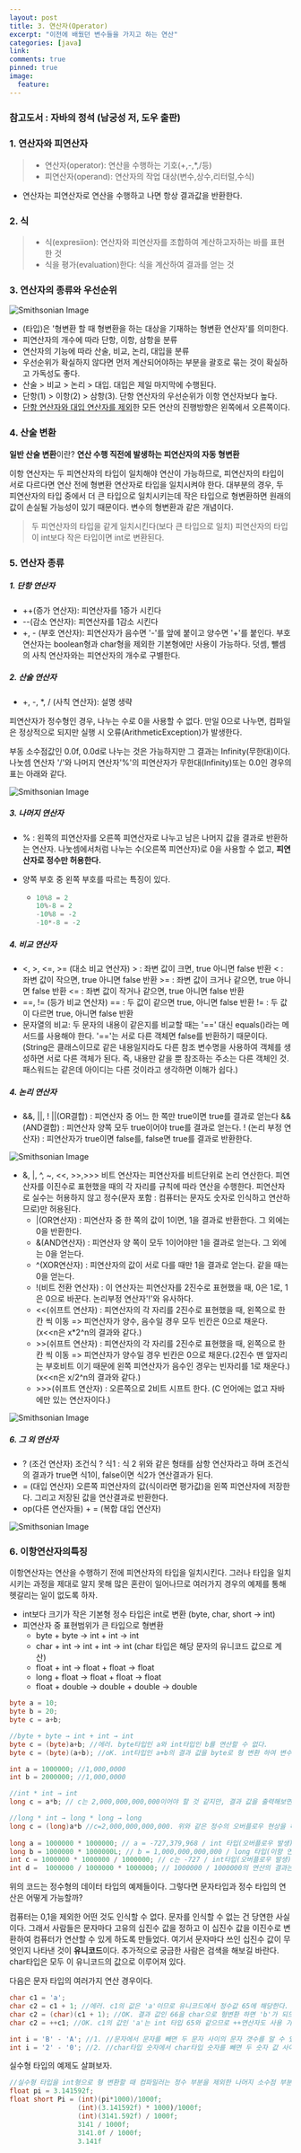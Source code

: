 ```yaml
---
layout: post
title: 3. 연산자(Operator)
excerpt: "이전에 배웠던 변수들을 가지고 하는 연산"
categories: [java]
link:
comments: true
pinned: true
image:
  feature:
---
```




### 참고도서 : 자바의 정석 (남궁성 저, 도우 출판)



### 1. 연산자와 피연산자

>* 연산자(operator): 연산을 수행하는 기호(+,-,*,/등)
>* 피연산자(operand): 연산자의 작업 대상(변수,상수,리터럴,수식)
* 연산자는 피연산자로 연산을 수행하고 나면 항상 결과값을 반환한다.

### 2. 식

>* 식(expresiion): 연산자와 피연산자를 조합하여 계산하고자하는 바를 표현한 것
>* 식을 평가(evaluation)한다: 식을 계산하여 결과를 얻는 것

### 3. 연산자의 종류와 우선순위

![Smithsonian Image](https://cfile239.uf.daum.net/image/1525EA4C5021BEDE196B3B)<br />
* (타입)은 '형변환 할 때 형변환을 하는 대상을 기재하는 형변환 연산자'를 의미한다.
* 피연산자의 개수에 따라 단항, 이항, 삼항을 분류
* 연산자의 기능에 따라 산술, 비교, 논리, 대입을 분류
* 우선순위가 확실하지 않다면 먼저 계산되어야하는 부분을 괄호로 묶는 것이 확실하고 가독성도 좋다.
* 산술 > 비교 > 논리 > 대입. 대입은 제일 마지막에 수행된다.
* 단항(1) > 이항(2) > 삼항(3). 단항 연산자의 우선순위가 이항 연산자보다 높다.
* <u>단항 연산자와 대입 연산자를 제외</u>한 모든 연산의 진행방향은 왼쪽에서 오른쪽이다.

### 4. 산술 변환

**일반 산술 변환**이란? **연산 수행 직전에 발생하는 피연산자의 자동 형변환**

이항 연산자는 두 피연산자의 타입이 일치해야 연산이 가능하므로, 피연산자의 타입이 서로 다르다면 연산 전에 형변환 연산자로 타입을 일치시켜야 한다. 대부분의 경우, 두 피연산자의 타입 중에서 더 큰 타입으로 일치시키는데 작은 타입으로 형변환하면 원래의 값이 손실될 가능성이 있기 때문이다. 변수의 형변환과 같은 개념이다.

>두 피연산자의 타입을 같게 일치시킨다(보다 큰 타입으로 일치)
>피연산자의 타입이 int보다 작은 타입이면 int로 변환된다.

### 5. 연산자 종류

##### 1. 단항 연산자

  * ++(증가 연산자): 피연산자를 1증가 시킨다
  * --(감소 연산자): 피연산자를 1감소 시킨다
  * +, - (부호 연산자): 피연산자가 음수면 '-'를 앞에 붙이고 양수면 '+'를 붙인다. 부호 연산자는 boolean형과 char형을 제외한 기본형에만 사용이 가능하다. 덧셈, 뺄셈의 사칙 연산자와는 피연산자의 개수로 구별한다.

##### 2. 산술 연산자

  * +, -, *, / (사칙 연산자): 설명 생략

피연산자가 정수형인 경우, 나누는 수로 0을 사용할 수 없다. 만일 0으로 나누면, 컴파일은 정상적으로 되지만 실행 시 오류(ArithmeticException)가 발생한다.

부동 소수점값인 0.0f, 0.0d로 나누는 것은 가능하지만 그 결과는 Infinity(무한대)이다. 나눗셈 연산자 '/'와 나머지 연산자'%'의 피연산자가 무한대(Infinity)또는 0.0인 경우의 표는 아래와 같다.

![Smithsonian Image](https://i0.wp.com/www.javachobo.com/images/p3_6.gif)<br />

##### 3. 나머지 연산자

  * % : 왼쪽의 피연산자를 오른쪽 피연산자로 나누고 남은 나머지 값을 결과로 반환하는 연산자. 나눗셈에서처럼 나누는 수(오른쪽 피연산자)로 0을 사용할 수 없고, **피연산자로 정수만 허용한다.**

  * 양쪽 부호 중 왼쪽 부호를 따르는 특징이 있다.

      * ~~~java
        10%8 = 2
        10%-8 = 2
        -10%8 = -2
        -10*-8 = -2
        ~~~

##### 4. 비교 연산자

  * <, >, <=, >= (대소 비교 연산자)
      \> : 좌변 값이 크면, true 아니면 false 반환
      < : 좌변 값이 작으면, true 아니면 false 반환
      \>= : 좌변 값이 크거나 같으면, true 아니면 false 반환
      <= : 좌변 값이 작거나 같으면, true 아니면 false 반환
  * ==, != (등가 비교 연산자)
      == : 두 값이 같으면 true, 아니면 false 반환
      != : 두 값이 다르면 true, 아니면 false 반환
  * 문자열의 비교: 두 문자의 내용이 같은지를 비교할 때는 '==' 대신 equals()라는 메서드를 사용해야 한다. '=='는 서로 다른 객체면 false를 반환하기 때문이다. (String은 클래스이므로 같은 내용일지라도 다른 참조 변수명을 사용하여 객체를 생성하면 서로 다른 객체가 된다. 즉, 내용만 같을 뿐 참조하는 주소는 다른 객체인 것. 패스워드는 같은데 아이디는 다른 것이라고 생각하면 이해가 쉽다.)

##### 4. 논리 연산자

  * &&, ||, !
    ||(OR결합) : 피연산자 중 어느 한 쪽만 true이면 true를 결과로 얻는다
    &&(AND결합) : 피연산자 양쪽 모두 true이어야 true를 결과로 얻는다.
    ! (논리 부정 연산자) : 피연산자가 true이면 false를, false면 true를 결과로 반환한다.

![Smithsonian Image](https://cfile4.uf.tistory.com/image/2725BB4256A8F7F4359EEA)<br />

  * &, |, ^, ~, <<, >>,>>>
    비트 연산자는 피연산자를 비트단위로 논리 연산한다. 피연산자를 이진수로 표현했을 때의 각 자리를 규칙에 따라 연산을 수행한다. 피연산자로 실수는 허용하지 않고 정수(문자 포함 : 컴퓨터는 문자도 숫자로 인식하고 연산하므로)만 허용된다.
    * |(OR연산자) : 피연산자 중 한 쪽의 값이 1이면, 1을 결과로 반환한다. 그 외에는 0을 반환한다.
    * &(AND연산자) : 피연산자 양 쪽이 모두 1이어야만 1을 결과로 얻는다. 그 외에는 0을 얻는다.
    * ^(XOR연산자) : 피연산자의 값이 서로 다를 때만 1을 결과로 얻는다. 같을 때는 0을 얻는다.
    * !(비트 전환 연산자) : 이 연산자는 피연산자를 2진수로 표현했을 때, 0은 1로, 1은 0으로 바꾼다. 논리부정 연산자'!'와 유사하다.
    * <<(쉬프트 연산자) : 피연산자의 각 자리를 2진수로 표현했을 때, 왼쪽으로 한칸 씩 이동 => 피연산자가 양수, 음수일 경우 모두 빈칸은 0으로 채운다. (x<<n은 x*2^n의 결과와 같다.)
    * \>>(쉬프트 연산자) : 피연산자의 각 자리를 2진수로 표현했을 때, 왼쪽으로 한칸 씩 이동 => 피연산자가 양수일 경우 빈칸은 0으로 채운다.(2진수 맨 앞자리는 부호비트 이기 때문에 왼쪽 피연산자가 음수인 경우는 빈자리를 1로 채운다.) (x<<n은 x/2^n의 결과와 같다.)
    * \>\>\>(쉬프트 연산자) : 오른쪽으로 2비트 시프트 한다. (C 언어에는 없고 자바에만 있는 연산자이다.)

![Smithsonian Image](https://cfile10.uf.tistory.com/image/183EDD365090D094156F3C)<br />

##### 6. 그 외 연산자

  * ? (조건 연산자)
    조건식 ? 식1 : 식 2
    위와 같은 형태를 삼항 연산자라고 하며 조건식의 결과가 true면 식1이, false이면 식2가 연산결과가 된다.
  * = (대입 연산자)
    오른쪽 피연산자의 값(식이라면 평가값)을 왼쪽 피연산자에 저장한다. 그리고 저장된 값을 연산결과로 반환한다.
  * op(다른 연산자들) + = (복합 대입 연산자)

![Smithsonian Image](https://cfile209.uf.daum.net/image/2353EF435430FAD7080B44)

### 6. 이항연산자의특징

이항연산자는 연산을 수행하기 전에 피연산자의 타입을 일치시킨다. 그러나 타입을 일치시키는 과정을 제대로 알지 못해 많은 혼란이 일어나므로 여러가지 경우의 예제를 통해 헷갈리는 일이 없도록 하자.

* int보다 크기가 작은 기본형 정수 타입은 int로 변환 (byte, char, short → int)
* 피연산자 중 표현범위가 큰 타입으로 형변환
  * byte + byte → int + int → int
  * char + int → int + int → int  (char 타입은 해당 문자의 유니코드 값으로 계산)
  * float + int → float + float → float
  * long + float → float + float → float
  * float + double → double + double → double

~~~java
byte a = 10;
byte b = 20;
byte c = a+b;

//byte + byte → int + int → int
byte c = (byte)a+b; //에러. byte타입인 a와 int타입인 b를 연산할 수 없다.
byte c = (byte)(a+b); //oK. int타입인 a+b의 결과 값을 byte로 형 변환 하여 변수 c에 저장

int a = 1000000; //1,000,0000
int b = 2000000; //1,000,0000

//int * int → int
long c = a*b; // c는 2,000,000,000,000이어야 할 것 같지만, 결과 값을 출력해보면 -1454759936이 나온다. a*b의 결과 값이 int타입이 나타낼 수 있는 값의 범위를 넘었으므로 정수의 오버플로우 현상이 일어난 것이다. 대부분의 컴파일러는 오버플로우를 무시하기 때문에 조심해야할 부분이다. 자칫 잘못하면 코드 내에서 문제를 일으킬 수 있다. 궁금한 분은 직접 찾아보길 권한다.

//long * int → long * long → long
long c = (long)a*b //c=2,000,000,000,000. 위와 같은 정수의 오버플로우 현상을 해결하는 방법은 a와 b중 하나를 long으로 형변환 시키는 것이다. 이항 연산자는 피연산자 중 표현범위가 큰 타입으로 자동 형변환 하므로 a가 long 타입이면 int타입인 b는 long타입으로 자동 형변환 되어 연산되고, 결과 값도 long이 된다. 따라서 2,000,000,000,000이라는 큰 숫자를 다룰 수 있다.
 
long a = 1000000 * 1000000; // a = -727,379,968 / int 타입(오버플로우 발생)
long b = 1000000 * 1000000L; // b = 1,000,000,000,000 / long 타입(이항 연산자의 특징으로 인하여 모든 피연산자가 long으로 형변환 되고 결과 값도 long 타입이 된다.)
int c = 1000000 * 1000000 / 1000000; // c는 -727 / int타입(오버플로우 발생) 이항연산자의 연산 방향은 왼쪽→오른쪽 이므로 1000000 * 1000000 연산하면, int타입이 다룰 수 없는 큰 값의 결과가 나옴에 따라 오버플로우가 발생한다. 따라서 다시 1000000으로 나눈다고 하더라도 정상적인 값이 나오지 않는다.
int d =  1000000 / 1000000 * 1000000; // 1000000 / 1000000의 연산의 결과는 1이므로 1000000을 곱해도 int 타입의 범위를 넘어서지 않는다. 따라서 정상적으로 1000000이 결과 값으로 반환된다.
~~~



위의 코드는 정수형의 데이터 타입의 예제들이다. 그렇다면 문자타입과 정수 타입의 연산은 어떻게 가능할까?

컴퓨터는 0,1을 제외한 어떤 것도 인식할 수 없다. 문자를 인식할 수 없는 건 당연한 사실이다. 그래서 사람들은 문자마다 고유의 십진수 값을 정하고 이 십진수 값을 이진수로 변환하여 컴퓨터가 연산할 수 있게 하도록 만들었다. 여기서 문자마다 쓰인 십진수 값이 무엇인지 나타낸 것이 **유니코드**이다. 추가적으로 궁금한 사람은 검색을 해보길 바란다. char타입은 모두 이 유니코드의 값으로 이루어져 있다.

다음은 문자 타입의 여러가지 연산 경우이다.

~~~java
char c1 = 'a';
char c2 = c1 + 1; //에러. c1의 값은 'a'이므로 유니코드에서 정수값 65에 해당한다. 따라서 int 타입이 되고 c1 + 1은 int 타입 66의 결과 값을 갖게 되는데, 이 정수형 int 타입은 문자 타입인 char이 아니므로 대입할 수 없다는 에러가 난다. 
char c2 = (char)(c1 + 1); //OK. 결과 값인 66을 char으로 형변환 하면 'b'가 되므로 대입이 가능하다.
char c2 = ++c1; //OK. c1의 값인 'a'는 int 타입 65와 같으므로 ++연산자도 사용 가능하다.

int i = 'B' - 'A'; //1. //문자에서 문자를 빼면 두 문자 사이의 문자 갯수를 알 수 있다.
int i = '2' - '0'; //2. //char타입 숫자에서 char타입 숫자를 빼면 두 숫자 값 사이의 개수를 알 수 있다.
~~~

실수형 타입의 예제도 살펴보자.

~~~java
//실수형 타입을 int형으로 형 변환할 때 컴파일러는 정수 부분을 제외한 나머지 소수점 부분을 다 버린다. 또한 int형은 자동으로 더 큰 범위인 float으로 형변환 된다.
float pi = 3.141592f;
float short Pi = (int)(pi*1000)/1000f;
				 (int)(3.141592f) * 1000)/1000f;
				 (int)(3141.592f) / 1000f;
				 3141 / 1000f;
				 3141.0f / 1000f;
				 3.141f
~~~

